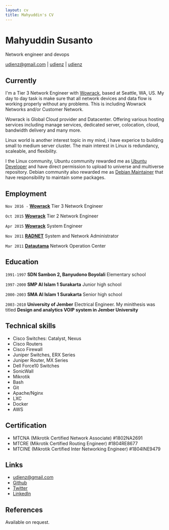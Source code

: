 ```yaml
---
layout: cv
title: Mahyuddin's CV
---
```

# Mahyuddin Susanto
Network engineer and devops

<div id="webaddress">
<a href="mailto:udienz@gmail.com">udienz@gmail.com</a>
|
<i class="fa fa-github"></i> <a href="http://github.com/udienz">udienz</a>
|
<i class="fa fa-twitter"></i> <a href="http://twitter.com/udienz">udienz</a>
</div>


## Currently

I'm a Tier 3 Network Engineer with [Wowrack], based at Seattle, WA, US.
My day to day task is make sure that all network devices and data flow
is working properly without any problems. This is including Wowrack Networks
and/or Customer Network.

Wowrack is Global Cloud provider and Datacenter. Offering various hosting
services including manage services, dedicated server, colocation, cloud,
bandwidth delivery and many more.

Linux world is another interest topic in my mind, i have experice to building
small to medium server cluster. The main interest in Linux is redundancy,
scaleable, and flexibility.

I the Linux community, Ubuntu community rewarded me as [Ubuntu Developer] and have
direct permission to upload to universe and multiverse repository. Debian community also
rewarded me as [Debian Maintainer] that have responsibility to maintain some packages.

## Employment

`Nov 2016 -` 
**[Wowrack]** Tier 3 Network Engineer

`Oct 2015`
**[Wowrack]** Tier 2 Network Engineer

 `Apr 2015`
**[Wowrack]** System Engineer

 `Nov 2011`
**[RADNET]** System and Network Administrator

 `Mar 2011`
**[Datautama]** Network Operation Center

## Education

`1991-1997`
__SDN Sambon 2, Banyudono Boyolali__ Elementary school

`1997-2000`
__SMP Al Islam 1 Surakarta__ Junior high school

`2000-2003`
__SMA Al Islam 1 Surakarta__ Senior high school

`2003-2010`
__University of Jember__ Electrical Engineer. My minithesis was titled __Design and analytics VOIP system in Jember University__

## Technical skills

* Cisco Switches: Catalyst, Nexus
* Cisco Routers
* Cisco Firewall
* Juniper Switches, ERX Series
* Juniper Router, MX Series
* Dell Force10 Switches
* SonicWall
* Mikrotik
* Bash
* Git
* Apache/Nginx
* LXC
* Docker
* AWS

## Certification

* MTCNA (Mikrotik Certified Network Associate) #1802NA2691
* MTCRE (Mikrotik Certified Routing Engineer) #1804RE8677
* MTCINE (Mikrotik Certified Inter Networking Engineer) #1804INE9479

## Links

<!-- fa are fontawesome, ai are academicons -->
* <i class="fa fa-envelope"></i> <a href="mailto:udienz@gmail.com">udienz@gmail.com</a><br />
* <i class="fa fa-github"></i> <a href="http://github.com/udienz">Github</a><br />
* <i class="fa fa-twitter"></i> <a href="http://twitter.com/udienz">Twitter</a><br />
* <i class="fa fa-linkedin"></i> <a href="https://www.linkedin.com/in/udienz">LinkedIn</a>

## References

Available on request.

[Wowrack]: https://wowrack.co.id
[RADNET]: http://rad.net.id
[Datautama]: http://datautama.net.id
[Ubuntu Developer]: https://wiki.ubuntu.com/UbuntuDevelopers
[Debian Maintainer]: https://wiki.debian.org/DebianMaintainer

<!-- ### Footer

Last updated: May 2013 -->
